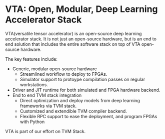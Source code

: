 VTA: Open, Modular, Deep Learning Accelerator Stack
===================================================
VTA(versatile tensor accelerator) is an open-source deep learning accelerator stack.
It is not just an open-source hardware, but is an end to end solution that includes
the entire software stack on top of VTA open-source hardware.

The key features include:

- Generic, modular open-source hardware
  - Streamlined workflow to deploy to FPGAs.
  - Simulator support to protoype compilation passes on regular workstations.
- Driver and JIT runtime for both simulated and FPGA hardware backend.
- End to end TVM stack integration
  - Direct optimization and deploy models from deep learning frameworks via TVM stack.
  - Customized and extendible TVM compiler backend.
  - Flexible RPC support to ease the deployment, and program FPGAs with Python

VTA is part of our effort on TVM Stack.
